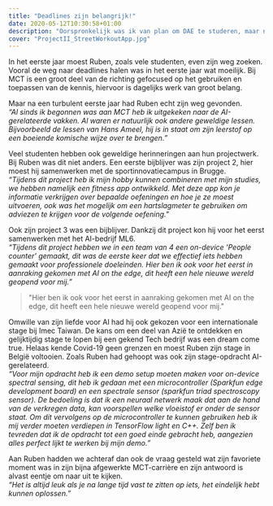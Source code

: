 ```yaml
---
title: "Deadlines zijn belangrijk!"
date: 2020-05-12T10:30:58+01:00
description: "Oorspronkelijk was ik van plan om DAE te studeren, maar na toch eens te gaan kijken naar MCT ben ik geprikkeld geraakt door het idee dat ik in aanraking kon komen met AI. Uiteindelijk heb ik besloten om toch MCT te kiezen en hier heb ik nog geen spijt van gehad."
cover: "ProjectII_StreetWorkoutApp.jpg"
---
```


In het eerste jaar moest Ruben, zoals vele studenten, even zijn weg zoeken. Vooral de weg naar deadlines halen was in het eerste jaar wat moeilijk. Bij MCT is een groot deel van de richting gefocused op het gebruiken en toepassen van de kennis, hiervoor is dagelijks werk van groot belang. 

Maar na een turbulent eerste jaar had Ruben echt zijn weg gevonden.  
_“Al sinds ik begonnen was aan MCT heb ik uitgekeken naar de AI-gerelateerde vakken. Al waren er natuurlijk ook andere geweldige lessen. Bijvoorbeeld de lessen van Hans Ameel, hij is in staat om zijn leerstof op een boeiende komische wijze over te brengen.”_

Veel studenten hebben ook geweldige herinneringen aan hun projectwerk. Bij Ruben was dit niet anders. Een eerste bijblijver was zijn project 2, hier moest hij samenwerken met de sportinnovatiecampus in Brugge.  
_“Tijdens dit project heb ik mijn hobby kunnen combineren met mijn studies, we hebben namelijk een fitness app ontwikkeld. Met deze app kon je informatie verkrijgen over bepaalde oefeningen en hoe je ze moest uitvoeren, ook was het mogelijk om een hartslagmeter te gebruiken om adviezen te krijgen voor de volgende oefening."_

Ook zijn project 3 was een bijblijver. Dankzij dit project kon hij voor het eerst samenwerken met het AI-bedrijf ML6.  
_“Tijdens dit project hebben we in een team van 4 een on-device 'People counter' gemaakt, dit was de eerste keer dat we effectief iets hebben gemaakt voor professionele doeleinden. Hier ben ik ook voor het eerst in aanraking gekomen met AI on the edge, dit heeft een hele nieuwe wereld geopend voor mij.”_

> "Hier ben ik ook voor het eerst in aanraking gekomen met AI on the edge, dit heeft een hele nieuwe wereld geopend voor mij."

Omwille van zijn liefde voor AI had hij ook gekozen voor een internationale stage bij Imec Taiwan. De kans om een deel van Azië te ontdekken en gelijktijdig stage te lopen bij een gekend Tech bedrijf was een dream come true. 
Helaas kende Covid-19 geen grenzen en moest Ruben zijn stage in België voltooien. Zoals Ruben had gehoopt was ook zijn stage-opdracht AI-gerelateerd.  
_“Voor mijn opdracht heb ik een demo setup moeten maken voor on-device spectral sensing, dit heb ik gedaan met een microcontroller (Sparkfun edge development board) en een spectrale sensor (sparkfun triad spectroscopy sensor). De bedoeling is dat ik een neuraal netwerk maak dat aan de hand van de verkregen data, kan voorspellen welke vloeistof er onder de sensor staat. Om dit vervolgens op de microcontroller te kunnen gebruiken heb ik mij verder moeten verdiepen in TensorFlow light en C++. Zelf ben ik tevreden dat ik de opdracht tot een goed einde gebracht heb, aangezien alles perfect lijkt te werken bij mijn demo.”_

Aan Ruben hadden we achteraf dan ook de vraag gesteld wat zijn favoriete moment was in zijn bijna afgewerkte MCT-carrière en zijn antwoord is alvast eentje om naar uit te kijken.  
_“Het is altijd leuk als je na lange tijd vast te zitten op iets, het eindelijk hebt kunnen oplossen.”_
